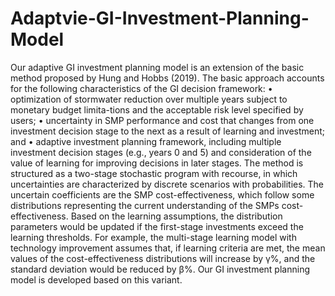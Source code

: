# Adaptvie-GI-Investment-Planning-Model
Our adaptive GI investment planning model is an extension of the basic method proposed by Hung and Hobbs (2019). The basic approach accounts for the following characteristics of the GI decision framework:
•	optimization of stormwater reduction over multiple years subject to monetary budget limita-tions and the acceptable risk level specified by users; 
•	uncertainty in SMP performance and cost that changes from one investment decision stage to the next as a result of learning and investment; and 
•	adaptive investment planning framework, including multiple investment decision stages (e.g., years 0 and 5) and consideration of the value of learning for improving decisions in later stages.
The method is structured as a two-stage stochastic program with recourse, in which uncertainties are characterized by discrete scenarios with probabilities.  The uncertain coefficients are the SMP cost-effectiveness, which follow some distributions representing the current understanding of the SMPs cost-effectiveness. Based on the learning assumptions, the distribution parameters would be updated if the first-stage investments exceed the learning thresholds. For example, the multi-stage learning model with technology improvement assumes that, if learning criteria are met, the mean values of the cost-effectiveness distributions will increase by γ%, and the standard deviation would be reduced by β%. Our GI investment planning model is developed based on this variant. 
